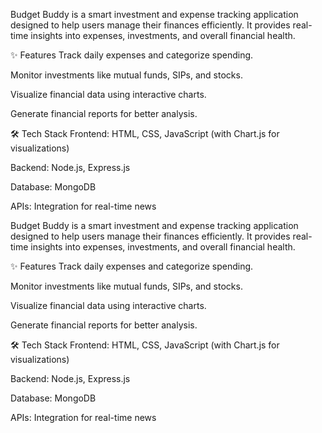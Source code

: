 Budget Buddy is a smart investment and expense tracking application designed to help users manage their finances efficiently. It provides real-time insights into expenses, investments, and overall financial health.

✨ Features
Track daily expenses and categorize spending.

Monitor investments like mutual funds, SIPs, and stocks.

Visualize financial data using interactive charts.

Generate financial reports for better analysis.



🛠️ Tech Stack
Frontend: HTML, CSS, JavaScript (with Chart.js for visualizations)

Backend: Node.js, Express.js

Database: MongoDB

APIs: Integration for real-time news




Budget Buddy is a smart investment and expense tracking application designed to help users manage their finances efficiently. It provides real-time insights into expenses, investments, and overall financial health.

✨ Features
Track daily expenses and categorize spending.

Monitor investments like mutual funds, SIPs, and stocks.

Visualize financial data using interactive charts.

Generate financial reports for better analysis.



🛠️ Tech Stack
Frontend: HTML, CSS, JavaScript (with Chart.js for visualizations)

Backend: Node.js, Express.js

Database: MongoDB

APIs: Integration for real-time news

